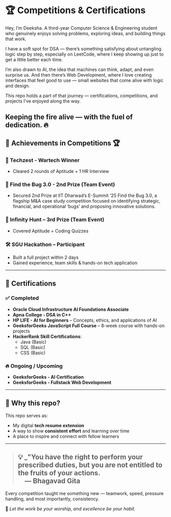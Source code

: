 # 🏆 Competitions & Certifications

Hey, I’m Deeksha.
A third-year Computer Science & Engineering student who genuinely enjoys solving problems, exploring ideas, and building things that work.

I have a soft spot for DSA — there’s something satisfying about untangling logic step by step, especially on LeetCode, where I keep showing up just to get a little better each time.

I’m also drawn to AI, the idea that machines can think, adapt, and even surprise us. And then there’s Web Development, where I love creating interfaces that feel good to use — small websites that come alive with logic and design.

This repo holds a part of that journey — certifications, competitions, and projects I’ve enjoyed along the way.

Keeping the fire alive — with the fuel of dedication. 🔥
---

## 🥇 Achievements in Competitions 🏆

### 🥇 Techzest - Wartech Winner
- Cleared 2 rounds of Aptitude + 1 HR Interview

### 🥈 Find the Bug 3.0 - 2nd Prize (Team Event)
- Secured 2nd Prize at IIT Dharwad’s E-Summit ’25 Find the Bug 3.0, a flagship M&A case study competition focused on identifying strategic, financial, and operational ‘bugs’ and proposing innovative solutions.

### 🥉 Infinity Hunt – 3rd Prize (Team Event)
- Covered Aptitude + Coding Quizzes

### 🛠 SGU Hackathon – Participant
- Built a full project within 2 days  
- Gained experience, team skills & hands-on tech application

---

## 📜 Certifications

### ✅ Completed
- **Oracle Cloud Infrastructure AI Foundations Associate**
- **Apna College - DSA in C++**
- **HP LIFE - AI for Beginners** – Concepts, ethics, and applications of AI
- **GeeksforGeeks JavaScript Full Course** – 8-week course with hands-on projects
- **HackerRank Skill Certifications**:
  - Java (Basic)
  - SQL (Basic)
  - CSS (Basic)

### 🔥 Ongoing / Upcoming
- **GeeksforGeeks - AI Certification**
- **GeeksforGeeks - Fullstack Web Development**

---

## 🔁 Why this repo?

This repo serves as:
- My digital **tech resume extension**
- A way to show **consistent effort** and learning over time
- A place to inspire and connect with fellow learners

---
> 💡 _"You have the right to perform your prescribed duties, but you are not entitled to the fruits of your actions.  
> &emsp;— **Bhagavad Gita**
> ---
Every competition taught me something new — teamwork, speed, pressure handling, and most importantly, consistency.

🎯 *Let the work be your worship, and excellence be your habit.*

